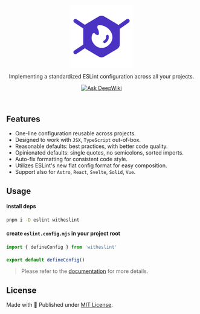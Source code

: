 <br>

<p align="center">
  <img src="https://github.com/witheslint/static/raw/main/icons/witheslint.svg" alt="witheslint" align="center" width="33%" height="33%" />
</p>

<p align="center">Implementing a standardized ESLint configuration across all your projects.</p>

<p align="center">
  <a href="https://deepwiki.com/witheslint/witheslint"><img src="https://deepwiki.com/badge.svg" alt="Ask DeepWiki"></a>
</p>

<br>

## Features

- One-line configuration reusable across projects.
- Designed to work with `JSX`, `TypeScript` out-of-box.
- Reasonable defaults: best practices, with better code quality.
- Opinionated defaults: single quotes, no semicolons, sorted imports.
- Auto-fix formatting for consistent code style.
- Utilizes ESLint's new flat config format for easy composition.
- Support also for `Astro`, `React`, `Svelte`, `Solid`, `Vue`.

## Usage

#### install deps

```zsh
pnpm i -D eslint witheslint
```

#### create `eslint.config.mjs` in your project root

```js
import { defineConfig } from 'witheslint'

export default defineConfig()
```

> Please refer to the [documentation](https://witheslint.github.io) for more details.


## License

Made with 💖 Published under [MIT License](./LICENSE).
